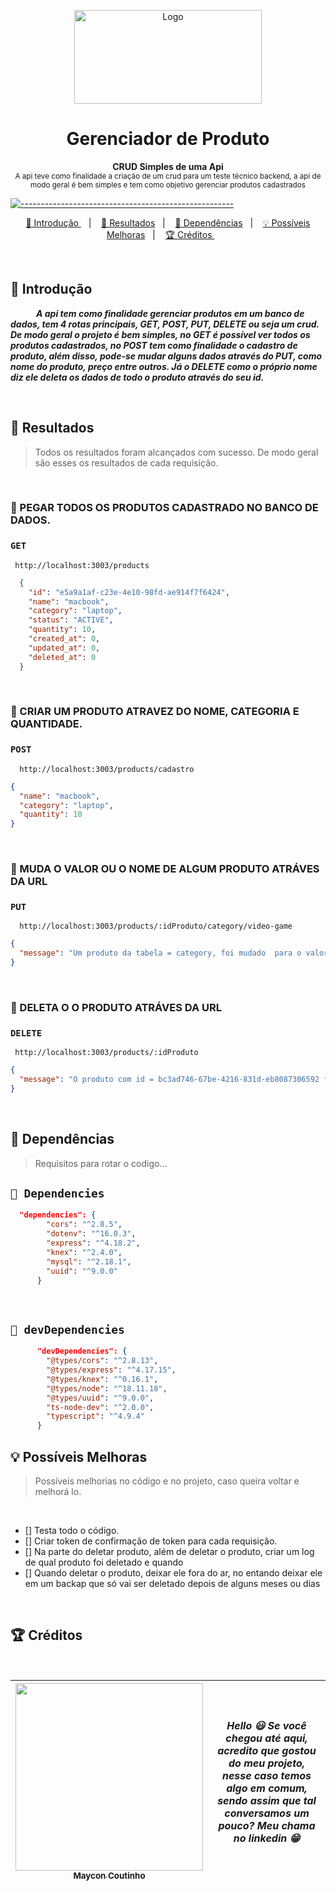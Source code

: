 <p align="center">
  <img src="https://user-images.githubusercontent.com/60453269/217870233-f17471e4-38c9-4c19-b4a8-34e0b4546807.png" alt="Logo" width="300" height="150" />
</p>

<h1 align="center"> Gerenciador de Produto </h1>

<p align="center">
  <b> CRUD Simples de uma Api </b></br>
  <sub> A api teve como finalidade a criação de um crud para um teste técnico backend, a api de modo geral é bem simples e tem como objetivo gerenciar produtos cadastrados
  <sub>
</p>

[![-----------------------------------------------------](https://raw.githubusercontent.com/andreasbm/readme/master/assets/lines/colored.png)](#table-of-contents)

<p align="center">
  <a href="#Introdução"> 🧩 Introdução </a>&nbsp;&nbsp;&nbsp;|&nbsp;&nbsp;&nbsp;
  <a href="#Resultados"> 🚀 Resultados</a>&nbsp;&nbsp;&nbsp;|&nbsp;&nbsp;&nbsp;
  <a href="#Dependências"> 🧪 Dependências</a>&nbsp;&nbsp;&nbsp;|&nbsp;&nbsp;&nbsp;
  <a href="#Ideias">💡 Possíveis Melhoras</a>&nbsp;&nbsp;&nbsp;|&nbsp;&nbsp;&nbsp;
  <a href="#Creditos"> 🏆 Créditos </a>&nbsp;&nbsp;&nbsp;&nbsp;&nbsp;&nbsp;
</p>

<br/>

<a id="Introdução"></a>
## 🧩 Introdução 

  ***⠀⠀⠀⠀A api tem como finalidade gerenciar produtos em um banco de dados, tem 4 rotas principais, GET, POST, PUT, DELETE ou seja um crud. De modo geral 
  o projeto é bem simples, no GET é possível ver todos os produtos cadastrados, no POST tem como finalidade o cadastro de produto, além disso, 
  pode-se mudar alguns dados através do PUT, como nome do produto, preço entre outros. Já o DELETE como o próprio nome diz ele deleta os dados de
  todo o produto através do seu id.***

<br/>

<a id="Resultados"></a>
## 🚀 Resultados 
  > Todos os resultados foram alcançados com sucesso. De modo geral são esses os resultados de cada requisição. 

<br/> 
  
### 🎯 PEGAR TODOS OS PRODUTOS CADASTRADO NO BANCO DE DADOS.
  
### ```GET``` 
```URL
 http://localhost:3003/products
```
  
```JSON
  {
    "id": "e5a9a1af-c23e-4e10-98fd-ae914f7f6424",
    "name": "macbook",
    "category": "laptop",
    "status": "ACTIVE",
    "quantity": 10,
    "created_at": 0,
    "updated_at": 0,
    "deleted_at": 0
  }
```
  
<br /> 
  
### 🎯  CRIAR UM PRODUTO ATRAVEZ DO NOME, CATEGORIA E QUANTIDADE.
  
### ```POST```  
  
```URL
  http://localhost:3003/products/cadastro
```
  
```JSON
{
  "name": "macbook",
  "category": "laptop",
  "quantity": 10
}
```

<br /> 
  
### 🎯  MUDA O VALOR OU O NOME DE ALGUM PRODUTO ATRÁVES DA URL 
  
### ```PUT```  
  
```URL
  http://localhost:3003/products/:idProduto/category/video-game
```
  
```JSON
{
  "message": "Um produto da tabela = category, foi mudado  para o valor = video-game com sucesso"
}
```

<br/> 
  
### 🎯  DELETA O O PRODUTO ATRÁVES DA URL 
  
### ```DELETE```  
  
```URL
 http://localhost:3003/products/:idProduto
```
  
```JSON
{
  "message": "O produto com id = bc3ad746-67be-4216-831d-eb8087306592 foi deletado."
}
```

<br /> 

<a id="Dependências"></a>
## 🧪 Dependências
> Requisitos para rotar o codigo...
  

## `📖 Dependencies` 

```JSON
  "dependencies": {
        "cors": "^2.8.5",
        "dotenv": "^16.0.3",
        "express": "^4.18.2",
        "knex": "^2.4.0",
        "mysql": "^2.18.1",
        "uuid": "^9.0.0"
      }

```

<br /> 

## `📖 devDependencies` 


```JSON
      "devDependencies": {
        "@types/cors": "^2.8.13",
        "@types/express": "^4.17.15",
        "@types/knex": "^0.16.1",
        "@types/node": "^18.11.18",
        "@types/uuid": "^9.0.0",
        "ts-node-dev": "^2.0.0",
        "typescript": "^4.9.4"
      }

```


<a id="Ideias"></a>
## 💡 Possíveis Melhoras
> Possíveis melhorias no código e no projeto, caso queira voltar e melhorá lo.

<br /> 

- [] Testa todo o código. 
- [] Criar token de confirmação de token para cada requisição.
- [] Na parte do deletar produto, além de deletar o produto, criar um log de qual produto foi deletado e quando
- [] Quando deletar o produto, deixar ele fora do ar, no entando deixar ele em um backap que só vai ser deletado depois de alguns meses ou dias

<br /> 

<a id="Creditos"></a>
## 🏆 Créditos

<br /> 

<div > 

| [<img src="https://user-images.githubusercontent.com/60453269/217899761-dc2d4e4b-3336-419d-9076-79304290aa0a.png" width=300><br><sub> Maycon Coutinho </sub>](https://www.linkedin.com/in/maycon-coutinho/) | ***Hello 😃 Se você chegou até aqui, acredito que gostou do meu projeto, nesse caso temos algo em comum, sendo assim que tal conversamos um pouco? Meu chama no linkedin 😁*** | 
|---|---|




</div> 
